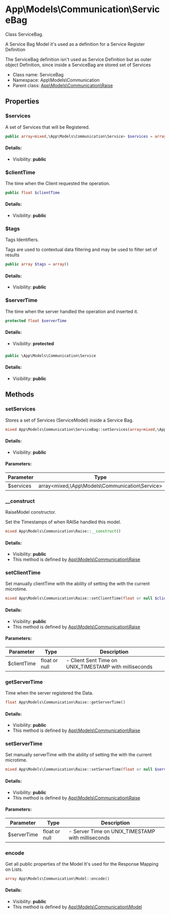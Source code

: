 App\Models\Communication\ServiceBag
===============

Class ServiceBag.

A Service Bag Model it's used
as a definition for a Service Register Definition

The ServiceBag definition isn't used as Service Definition
but as outer object Definition, since inside a ServiceBag
are stored set of Services


* Class name: ServiceBag
* Namespace: App\Models\Communication
* Parent class: [App\Models\Communication\Raise](App-Models-Communication-Raise.md)





Properties
----------


### $services

A set of Services that will be Registered.



```php
public array<mixed,\App\Models\Communication\Service> $services = array()
```

#### Details:
* Visibility: **public**


### $clientTime

The time when the Client requested the operation.



```php
public float $clientTime
```

#### Details:
* Visibility: **public**


### $tags

Tags Identifiers.

Tags are used to contextual data filtering
and may be used to filter set of results

```php
public array $tags = array()
```

#### Details:
* Visibility: **public**


### $serverTime

The time when the server handled the operation and inserted it.



```php
protected float $serverTime
```

#### Details:
* Visibility: **protected**


### 





```php
public \App\Models\Communication\Service 
```

#### Details:
* Visibility: **public**


Methods
-------


### setServices

Stores a set of Services (ServiceModel)
inside a Service Bag.



```php
mixed App\Models\Communication\ServiceBag::setServices(array<mixed,\App\Models\Communication\Service> $services)
```

#### Details:
* Visibility: **public**


#### Parameters:

| Parameter | Type | Description |
|-----------|------|-------------|
| $services | array&lt;mixed,\App\Models\Communication\Service&gt; |  |



### __construct

RaiseModel constructor.

Set the Timestamps of when RAISe handled
this model.

```php
mixed App\Models\Communication\Raise::__construct()
```

#### Details:
* Visibility: **public**
* This method is defined by [App\Models\Communication\Raise](App-Models-Communication-Raise.md)




### setClientTime

Set manually clientTime
with the ability of setting the with the current microtime.



```php
mixed App\Models\Communication\Raise::setClientTime(float or null $clientTime)
```

#### Details:
* Visibility: **public**
* This method is defined by [App\Models\Communication\Raise](App-Models-Communication-Raise.md)


#### Parameters:

| Parameter | Type | Description |
|-----------|------|-------------|
| $clientTime | float or null |  - Client Sent Time on UNIX_TIMESTAMP with milliseconds |



### getServerTime

Time when the server registered the Data.



```php
float App\Models\Communication\Raise::getServerTime()
```

#### Details:
* Visibility: **public**
* This method is defined by [App\Models\Communication\Raise](App-Models-Communication-Raise.md)




### setServerTime

Set manually serverTime
with the ability of setting the with the current microtime.



```php
mixed App\Models\Communication\Raise::setServerTime(float or null $serverTime)
```

#### Details:
* Visibility: **public**
* This method is defined by [App\Models\Communication\Raise](App-Models-Communication-Raise.md)


#### Parameters:

| Parameter | Type | Description |
|-----------|------|-------------|
| $serverTime | float or null |  - Server Time on UNIX_TIMESTAMP with milliseconds |



### encode

Get all public properties of the Model
It's used for the Response Mapping on Lists.



```php
array App\Models\Communication\Model::encode()
```

#### Details:
* Visibility: **public**
* This method is defined by [App\Models\Communication\Model](App-Models-Communication-Model.md)



